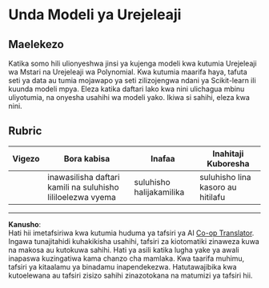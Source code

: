 <!--
CO_OP_TRANSLATOR_METADATA:
{
  "original_hash": "cc471fa89c293bc735dd3a9a0fb79b1b",
  "translation_date": "2025-09-05T15:13:39+00:00",
  "source_file": "2-Regression/3-Linear/assignment.md",
  "language_code": "sw"
}
-->
# Unda Modeli ya Urejeleaji

## Maelekezo

Katika somo hili ulionyeshwa jinsi ya kujenga modeli kwa kutumia Urejeleaji wa Mstari na Urejeleaji wa Polynomial. Kwa kutumia maarifa haya, tafuta seti ya data au tumia mojawapo ya seti zilizojengwa ndani ya Scikit-learn ili kuunda modeli mpya. Eleza katika daftari lako kwa nini ulichagua mbinu uliyotumia, na onyesha usahihi wa modeli yako. Ikiwa si sahihi, eleza kwa nini.

## Rubric

| Vigezo   | Bora kabisa                                                | Inafaa                     | Inahitaji Kuboresha             |
| -------- | ---------------------------------------------------------- | -------------------------- | ------------------------------- |
|          | inawasilisha daftari kamili na suluhisho lililoelezwa vyema | suluhisho halijakamilika   | suluhisho lina kasoro au hitilafu |

---

**Kanusho**:  
Hati hii imetafsiriwa kwa kutumia huduma ya tafsiri ya AI [Co-op Translator](https://github.com/Azure/co-op-translator). Ingawa tunajitahidi kuhakikisha usahihi, tafsiri za kiotomatiki zinaweza kuwa na makosa au kutokuwa sahihi. Hati ya asili katika lugha yake ya awali inapaswa kuzingatiwa kama chanzo cha mamlaka. Kwa taarifa muhimu, tafsiri ya kitaalamu ya binadamu inapendekezwa. Hatutawajibika kwa kutoelewana au tafsiri zisizo sahihi zinazotokana na matumizi ya tafsiri hii.